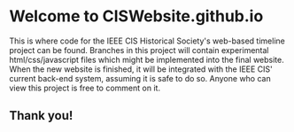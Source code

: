 # Welcome to CISWebsite.github.io
This is where code for the IEEE CIS Historical Society's web-based timeline project can be found.
Branches in this project will contain experimental html/css/javascript files which might be implemented into the final website.
When the new website is finished, it will be integrated with the IEEE CIS' current back-end system, assuming it is safe to do so.
Anyone who can view this project is free to comment on it.
## Thank you!
